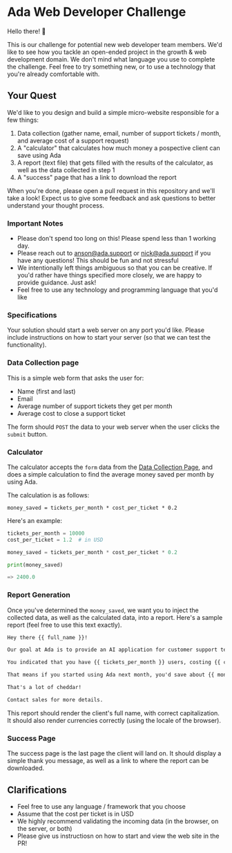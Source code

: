 # Ada Web Developer Challenge

Hello there! :wave:

This is our challenge for potential new web developer team members. We'd like to see how you tackle an open-ended project in the growth & web development domain. We don't mind what language you use to complete the challenge. Feel free to try something new, or to use a technology that you're already comfortable with.

## Your Quest

We'd like to you design and build a simple micro-website responsible for a few things:

1. Data collection (gather name, email, number of support tickets / month, and average cost of a support request)
2. A "calculator" that calculates how much money a pospective client can save using Ada
3. A report (text file) that gets filled with the results of the calculator, as well as the data collected in step 1
4. A "success" page that has a link to download the report

When you're done, please open a pull request in this repository and we'll take a look! Expect us to give some feedback and ask questions to better understand your thought process.

### Important Notes

- Please don't spend too long on this! Please spend less than 1 working day.
- Please reach out to anson@ada.support or nick@ada.support if you have any questions! This should be fun and not stressful
- We intentionally left things ambiguous so that you can be creative. If you'd rather have things specified more closely, we are happy to provide guidance. Just ask!
- Feel free to use any technology and programming language that you'd like

### Specifications

Your solution should start a web server on any port you'd like. Please include instructions on how to start your server (so that we can test the functionality).

### Data Collection page

This is a simple web form that asks the user for:

- Name (first and last)
- Email
- Average number of support tickets they get per month
- Average cost to close a support ticket

The form should `POST` the data to your web server when the user clicks the `submit` button.

### Calculator

The calculator accepts the `form` data from the [Data Collection Page](#data-collection-page), and does a simple calculation to find the average money saved per month by using Ada.

The calculation is as follows:

`money_saved = tickets_per_month * cost_per_ticket * 0.2`

Here's an example:
```python
tickets_per_month = 10000
cost_per_ticket = 1.2  # in USD

money_saved = tickets_per_month * cost_per_ticket * 0.2

print(money_saved)

=> 2400.0
```

### Report Generation

Once you've determined the `money_saved`, we want you to inject the collected data, as well as the calculated data, into a report. Here's a sample report (feel free to use this text exactly).

```txt
Hey there {{ full_name }}!

Our goal at Ada is to provide an AI application for customer support teams that is simple to use, quick to deploy and highly accurate. To hit each of these checkpoints, the artificial brain powering our platform has to be a specialist. Why? While generalists can do a lot of things well, specialists have mastered their craft. By offering this level of expertise behind the scenes, we give our clients the freedom to focus on their craft, interacting with customers in front of the curtain.

You indicated that you have {{ tickets_per_month }} users, costing {{ cost_per_ticket }} each.

That means if you started using Ada next month, you'd save about {{ money_saved }}!

That's a lot of cheddar!

Contact sales for more details.
```

This report should render the client's full name, with correct capitalization. It should also render currencies correctly (using the locale of the browser).

### Success Page

The success page is the last page the client will land on. It should display a simple thank you message, as well as a link to where the report can be downloaded.

## Clarifications
- Feel free to use any language / framework that you choose
- Assume that the cost per ticket is in USD
- We highly recommend validating the incoming data (in the browser, on the server, or both)
- Please give us instructiosn on how to start and view the web site in the PR!
